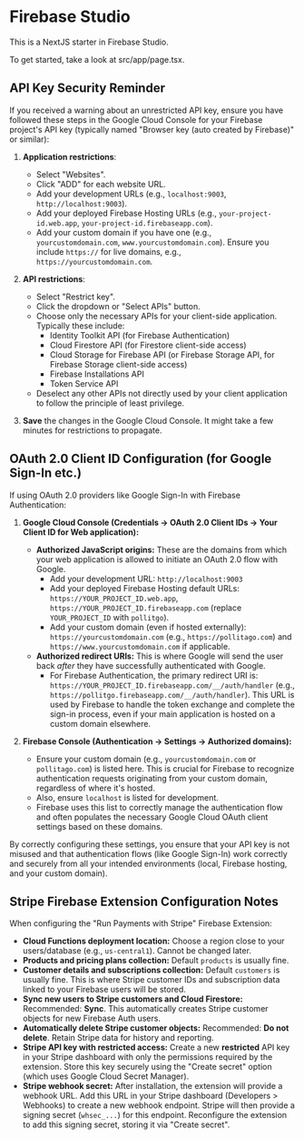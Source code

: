 
# Firebase Studio

This is a NextJS starter in Firebase Studio.

To get started, take a look at src/app/page.tsx.


## API Key Security Reminder

If you received a warning about an unrestricted API key, ensure you have followed these steps in the Google Cloud Console for your Firebase project's API key (typically named "Browser key (auto created by Firebase)" or similar):

1.  **Application restrictions**:
    *   Select "Websites".
    *   Click "ADD" for each website URL.
    *   Add your development URLs (e.g., `localhost:9003`, `http://localhost:9003`).
    *   Add your deployed Firebase Hosting URLs (e.g., `your-project-id.web.app`, `your-project-id.firebaseapp.com`).
    *   Add your custom domain if you have one (e.g., `yourcustomdomain.com`, `www.yourcustomdomain.com`). Ensure you include `https://` for live domains, e.g., `https://yourcustomdomain.com`.

2.  **API restrictions**:
    *   Select "Restrict key".
    *   Click the dropdown or "Select APIs" button.
    *   Choose only the necessary APIs for your client-side application. Typically these include:
        *   Identity Toolkit API (for Firebase Authentication)
        *   Cloud Firestore API (for Firestore client-side access)
        *   Cloud Storage for Firebase API (or Firebase Storage API, for Firebase Storage client-side access)
        *   Firebase Installations API
        *   Token Service API
    *   Deselect any other APIs not directly used by your client application to follow the principle of least privilege.

3.  **Save** the changes in the Google Cloud Console. It might take a few minutes for restrictions to propagate.

## OAuth 2.0 Client ID Configuration (for Google Sign-In etc.)

If using OAuth 2.0 providers like Google Sign-In with Firebase Authentication:

1.  **Google Cloud Console (Credentials -> OAuth 2.0 Client IDs -> Your Client ID for Web application):**
    *   **Authorized JavaScript origins:** These are the domains from which your web application is allowed to initiate an OAuth 2.0 flow with Google.
        *   Add your development URL: `http://localhost:9003`
        *   Add your deployed Firebase Hosting default URLs: `https://YOUR_PROJECT_ID.web.app`, `https://YOUR_PROJECT_ID.firebaseapp.com` (replace `YOUR_PROJECT_ID` with `pollitgo`).
        *   Add your custom domain (even if hosted externally): `https://yourcustomdomain.com` (e.g., `https://pollitago.com`) and `https://www.yourcustomdomain.com` if applicable.
    *   **Authorized redirect URIs:** This is where Google will send the user back *after* they have successfully authenticated with Google.
        *   For Firebase Authentication, the primary redirect URI is: `https://YOUR_PROJECT_ID.firebaseapp.com/__/auth/handler` (e.g., `https://pollitgo.firebaseapp.com/__/auth/handler`). This URL is used by Firebase to handle the token exchange and complete the sign-in process, even if your main application is hosted on a custom domain elsewhere.

2.  **Firebase Console (Authentication -> Settings -> Authorized domains):**
    *   Ensure your custom domain (e.g., `yourcustomdomain.com` or `pollitago.com`) is listed here. This is crucial for Firebase to recognize authentication requests originating from your custom domain, regardless of where it's hosted.
    *   Also, ensure `localhost` is listed for development.
    *   Firebase uses this list to correctly manage the authentication flow and often populates the necessary Google Cloud OAuth client settings based on these domains.

By correctly configuring these settings, you ensure that your API key is not misused and that authentication flows (like Google Sign-In) work correctly and securely from all your intended environments (local, Firebase hosting, and your custom domain).

## Stripe Firebase Extension Configuration Notes

When configuring the "Run Payments with Stripe" Firebase Extension:

*   **Cloud Functions deployment location:** Choose a region close to your users/database (e.g., `us-central1`). Cannot be changed later.
*   **Products and pricing plans collection:** Default `products` is usually fine.
*   **Customer details and subscriptions collection:** Default `customers` is usually fine. This is where Stripe customer IDs and subscription data linked to your Firebase users will be stored.
*   **Sync new users to Stripe customers and Cloud Firestore:** Recommended: **Sync**. This automatically creates Stripe customer objects for new Firebase Auth users.
*   **Automatically delete Stripe customer objects:** Recommended: **Do not delete**. Retain Stripe data for history and reporting.
*   **Stripe API key with restricted access:** Create a new **restricted** API key in your Stripe dashboard with only the permissions required by the extension. Store this key securely using the "Create secret" option (which uses Google Cloud Secret Manager).
*   **Stripe webhook secret:** After installation, the extension will provide a webhook URL. Add this URL in your Stripe dashboard (Developers > Webhooks) to create a new webhook endpoint. Stripe will then provide a signing secret (`whsec_...`) for this endpoint. Reconfigure the extension to add this signing secret, storing it via "Create secret".
